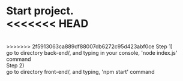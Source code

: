 Start project. <br>
<<<<<<< HEAD
=======
<br>
>>>>>>> 2f5913063ca889df88007db6272c95d423abf0ce
Step 1) <br>
  go to directory back-end/, and typing in your console, 'node index.js' command <br>
Step 2) <br>
  go to directory front-end/, and typing, 'npm start' command <br>